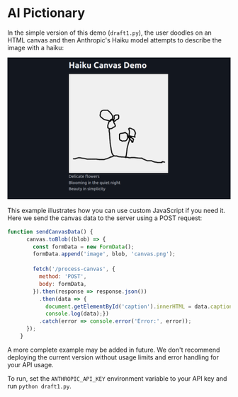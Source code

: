 # AI Pictionary

In the simple version of this demo (`draft1.py`), the user doodles on an HTML canvas and then Anthropic's Haiku model attempts to describe the image with a haiku:

![Screenshot (draft 1 version)](screenshot_draft.png)

This example illustrates how you can use custom JavaScript if you need it. Here we send the canvas data to the server using a POST request:

```javascript
function sendCanvasData() {
      canvas.toBlob((blob) => {
        const formData = new FormData();
        formData.append('image', blob, 'canvas.png');

        fetch('/process-canvas', {
          method: 'POST',
          body: formData,
        }).then(response => response.json())
          .then(data => {
            document.getElementById('caption').innerHTML = data.caption;
            console.log(data);})
          .catch(error => console.error('Error:', error));
      });
    }
```

A more complete example may be added in future. We don't recommend deploying the current version without usage limits and error handling for your API usage.

To run, set the `ANTHROPIC_API_KEY` environment variable to your API key and run `python draft1.py`.